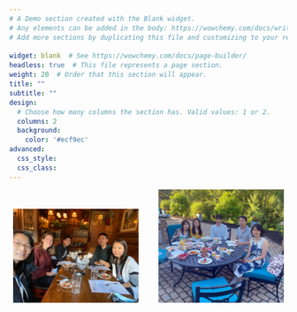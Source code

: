 ```yaml
---
# A Demo section created with the Blank widget.
# Any elements can be added in the body: https://wowchemy.com/docs/writing-markdown-latex/
# Add more sections by duplicating this file and customizing to your requirements.

widget: blank  # See https://wowchemy.com/docs/page-builder/
headless: true  # This file represents a page section.
weight: 20  # Order that this section will appear.
title: ""
subtitle: ""
design:
  # Choose how many columns the section has. Valid values: 1 or 2.
  columns: 2
  background:
    color: '#ecf9ec'
advanced:
  css_style:
  css_class:
---
```


<p align="center">
  <img alt="Light" src="jesses-2022.jpg" width="45%">
&nbsp; &nbsp; &nbsp; &nbsp;
  <img alt="Dark" src="BBQ2024.jpg" width="45%">
</p>

